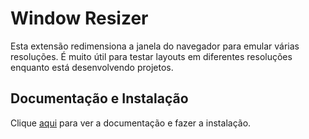 # Window Resizer

Esta extensão redimensiona a janela do navegador para emular várias resoluções. É muito útil para testar layouts em diferentes resoluções enquanto está desenvolvendo projetos.

## Documentação e Instalação

Clique [aqui](https://chrome.google.com/webstore/detail/window-resizer/kkelicaakdanhinjdeammmilcgefonfh) para ver a documentação e fazer a instalação.